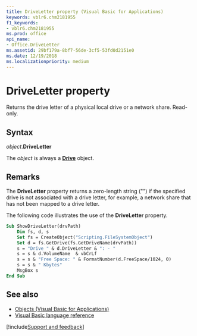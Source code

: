 ```yaml
---
title: DriveLetter property (Visual Basic for Applications)
keywords: vblr6.chm2181955
f1_keywords:
- vblr6.chm2181955
ms.prod: office
api_name:
- Office.DriveLetter
ms.assetid: 29bf179a-8bf7-56de-3cf5-53fd0d2151e0
ms.date: 12/19/2018
ms.localizationpriority: medium
---
```



# DriveLetter property

Returns the drive letter of a physical local drive or a network share. Read-only.

## Syntax

_object_.**DriveLetter**

The _object_ is always a **[Drive](drive-object.md)** object.

## Remarks

The **DriveLetter** property returns a zero-length string ("") if the specified drive is not associated with a drive letter, for example, a network share that has not been mapped to a drive letter.

The following code illustrates the use of the **DriveLetter** property.

```vb
Sub ShowDriveLetter(drvPath)
    Dim fs, d, s
    Set fs = CreateObject("Scripting.FileSystemObject")
    Set d = fs.GetDrive(fs.GetDriveName(drvPath))
    s = "Drive " & d.DriveLetter & ": - " 
    s = s & d.VolumeName  & vbCrLf
    s = s & "Free Space: " & FormatNumber(d.FreeSpace/1024, 0) 
    s = s & " Kbytes"
    MsgBox s
End Sub
```

## See also

- [Objects (Visual Basic for Applications)](../objects-visual-basic-for-applications.md)
- [Visual Basic language reference](visual-basic-language-reference.md)

[!include[Support and feedback](~/includes/feedback-boilerplate.md)]